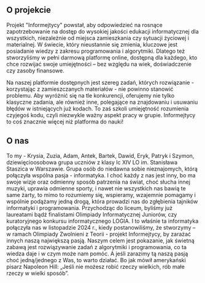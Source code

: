 ## O projekcie

Projekt "Informejtycy" powstał, aby odpowiedzieć na rosnące zapotrzebowanie na dostęp do wysokiej jakości
edukacji informatycznej dla wszystkich, niezależnie od miejsca zamieszkania czy sytuacji życiowej i materialnej. W
świecie, który nieustannie się zmienia, kluczowe jest posiadanie wiedzy z zakresu programowania i algorytmiki.
Dlatego też stworzyliśmy w pełni darmową platformę online, dostępną dla każdego, kto chce rozwijać swoje
umiejętności – bez względu na wiek, doświadczenie czy zasoby finansowe. 

Na naszej platformie dostępnych jest szereg zadań, których rozwiązanie - korzystając z zamieszczanych materiałów - nie powinno stanowić problemu. Aby
wyróżnić się na tle konkurencji, oferujemy nie tylko klasyczne zadania, ale również inne, polegające na
znajdowaniu i usuwaniu błędów w istniejących już kodach. To zaś szkoli umiejętność rozumienia czyjegoś kodu, czyli
niezwykle ważny aspekt pracy w grupie. Informejtycy to coś znacznie więcej niż platforma do nauki!

## O nas

To my - Krysia, Zuzia, Adam, Antek, Bartek, Dawid, Eryk, Patryk i Szymon, dziewięcioosobowa grupa uczniów z klasy
Ic XIV LO im. Stanisława Staszica w Warszawie. Grupa osób do niedawna sobie nieznajomych, którą połączyła wspólna
pasja - informatyka. I choć każdy z nas jest inny, bo ma swoje wizje oraz odmienny sposób patrzenia na świat, choć
słucha innej muzyki, uprawia odmienne sporty, i nawet nie wszystkich nas bawią te same żarty, to mimo to rozumiemy
się, wspieramy, wzajemnie pomagamy i wspólnie podążamy jedną drogą, która prowadzi nas do zgłębienia tajników
informatyki i programowania. Przychodząc do liceum, byliśmy już laureatami bądź finalistami Olimpiady
Informatycznej Juniorów, czy kuratoryjnego konkursu informatycznego LOGIA. I to właśnie ta informatyka połączyła
nas w listopadzie 2024 r., kiedy postanowiliśmy, że stworzymy – w ramach Olimpiady Zwolnieni z Teorii - projekt
Informejtycy, by zarażać innych naszą największą pasją. Naszym celem jest pokazanie, jak świetną zabawą jest
rozwiązywanie zadań z algorytmiki i programowania, co ta wiedza daje i w czym może nam pomóc. A jeśli zarazimy tą
naszą pasją choć jedną/jednego z Was, to warto działać. Bo jak mówił amerykański pisarz Napoleon Hill: „Jeśli nie
możesz robić rzeczy wielkich, rób małe rzeczy w wielki sposób”.
